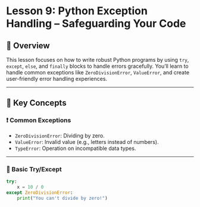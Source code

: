 # Lesson 9: Python Exception Handling – Safeguarding Your Code

## 📌 Overview
This lesson focuses on how to write robust Python programs by using `try`, `except`, `else`, and `finally` blocks to handle errors gracefully. You’ll learn to handle common exceptions like `ZeroDivisionError`, `ValueError`, and create user-friendly error handling experiences.

---

## 🧠 Key Concepts

### ❗ Common Exceptions
- `ZeroDivisionError`: Dividing by zero.
- `ValueError`: Invalid value (e.g., letters instead of numbers).
- `TypeError`: Operation on incompatible data types.

---

### 🔐 Basic Try/Except

```python
try:
    x = 10 / 0
except ZeroDivisionError:
    print("You can't divide by zero!")
